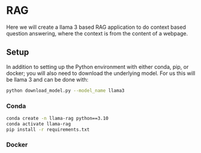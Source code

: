 # RAG

Here we will create a llama 3 based RAG application to do context based question answering, where the context is from the content of a webpage.

## Setup

In addition to setting up the Python environment with either conda, pip, or docker; you will also need to download the underlying model. For us this will be llama 3 and can be done with:

```bash
python download_model.py --model_name llama3
```

### Conda
```bash
conda create -n llama-rag python==3.10
conda activate llama-rag
pip install -r requirements.txt
```

### Docker